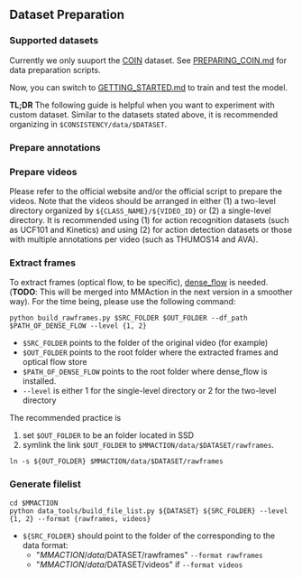 ## Dataset Preparation

### Supported datasets

Currently we only suuport the [COIN](https://coin-dataset.github.io/) dataset. See [PREPARING_COIN.md](https://github.com/arpanmangal/consistency/blob/master/data_tools/coin/PREPARING_COIN.md) for data preparation scripts.

Now, you can switch to [GETTING_STARTED.md](https://github.com/open-mmlab/mmaction/tree/master/GETTING_STARTED.md) to train and test the model.


**TL;DR** The following guide is helpful when you want to experiment with custom dataset.
Similar to the datasets stated above, it is recommended organizing in `$CONSISTENCY/data/$DATASET`.

### Prepare annotations

### Prepare videos
Please refer to the official website and/or the official script to prepare the videos.
Note that the videos should be arranged in either (1) a two-level directory organized by `${CLASS_NAME}/${VIDEO_ID}` or (2) a single-level directory.
It is recommended using (1) for action recognition datasets (such as UCF101 and Kinetics) and using (2) for action detection datasets or those with multiple annotations per video (such as THUMOS14 and AVA).


### Extract frames
To extract frames (optical flow, to be specific), [dense_flow](https://github.com/yjxiong/dense_flow) is needed.
(**TODO**: This will be merged into MMAction in the next version in a smoother way).
For the time being, please use the following command:

```shell
python build_rawframes.py $SRC_FOLDER $OUT_FOLDER --df_path $PATH_OF_DENSE_FLOW --level {1, 2}
```
- `$SRC_FOLDER` points to the folder of the original video (for example)
- `$OUT_FOLDER` points to the root folder where the extracted frames and optical flow store 
- `$PATH_OF_DENSE_FLOW` points to the root folder where dense_flow is installed.
- `--level` is either 1 for the single-level directory or 2 for the two-level directory

The recommended practice is

1. set `$OUT_FOLDER` to be an folder located in SSD
2. symlink the link `$OUT_FOLDER` to `$MMACTION/data/$DATASET/rawframes`.

```shell
ln -s ${OUT_FOLDER} $MMACTION/data/$DATASET/rawframes
```

### Generate filelist
```shell
cd $MMACTION
python data_tools/build_file_list.py ${DATASET} ${SRC_FOLDER} --level {1, 2} --format {rawframes, videos}
```
- `${SRC_FOLDER}` should point to the folder of the corresponding to the data format:
    - "$MMACTION/data/$DATASET/rawframes" `--format rawframes`
    - "$MMACTION/data/$DATASET/videos" if `--format videos`
